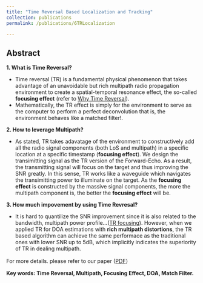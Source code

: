 ```yaml
---
title: "Time Reversal Based Localization and Tracking"
collection: publications
permalink: /publications/6TRLocalization

---
```


## Abstract
<b> 1. What is Time Reversal? </b> <br>
  * Time reversal (TR) is a fundamental physical phenomenon that takes advantage of an unavoidable but rich multipath radio propagation environment to create a spatial-temporal resonance effect, the so-called **focusing effect** (refer to [Why Time Reversal](https://xiaolu1263.github.io/files/WhyTimeReversal.pdf)).
  * Mathematically, the TR effect is simply for the environment to serve as the computer to perform a perfect deconvolution that is, the environment behaves like a matched filter!. 

<b> 2. How to leverage Multipath? </b> <br>
  * As stated, TR takes adavatage of the environment to constructively add all the radio signal components (both LoS and multipath) in a specific location at a specific timestamp (**focusing effect**). We design the transimitting signal as the TR version of the Forward-Echo. As a result, the transmitting signal will focus on the target and thus improving the SNR greatly. In this sense, TR works like a waveguide which navigates the transimitting power to illuminate on the target. As the **focusing effect** is constructed by the massive signal components, the more the multipath component is, the better the **focusing effect** will be.

<b> 3. How much impovement by using Time Revresal? </b>
  * It is hard to quantilize the SNR improvement since it is also related to the bandwidth, multipath power profile...([TR focusing](https://xiaolu1263.github.io/files/1WaveformingTR.pdf)). However, when we applied TR for DOA estimations with **rich multipath distortions**, the TR based algorithm can achieve the same performace as the traditional ones with lower SNR up to 5dB, which implicitly indicates the superiority of TR in dealing multipath.  <br>

For more details. please refer to our paper ([PDF](https://xiaolu1263.github.io/files/TAESpdf)）

<b> Key words: Time Reversal, Multipath, Focusing Effect, DOA, Match Filter.</b>
